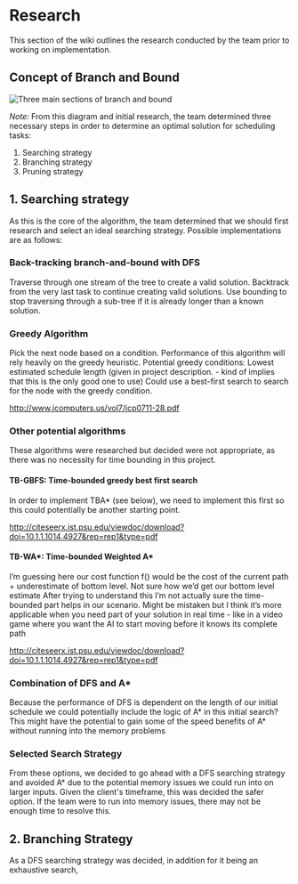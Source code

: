 # Research
This section of the wiki outlines the research conducted by the team prior to working on implementation.

## Concept of Branch and Bound

![Three main sections of branch and bound](https://github.com/SoftEng306-2020/project-1-project-1-team-11/blob/milestone2-wiki/wiki/Branch%20and%20bound%20concept.png "Three main sections of branch and bound")

*Note:* From this diagram and initial research, the team determined three necessary steps in order to determine an optimal solution for scheduling tasks: 
1. Searching strategy 
2. Branching strategy
3. Pruning strategy

## 1. Searching strategy 
As this is the core of the algorithm, the team determined that we should first research and select an ideal searching strategy.
Possible implementations are as follows: 

### Back-tracking branch-and-bound with DFS
Traverse through one stream of the tree to create a valid solution.
Backtrack from the very last task to continue creating valid solutions.
Use bounding to stop traversing through a sub-tree if it is already longer than a known solution.

### Greedy Algorithm
Pick the next node based on a condition.
Performance of this algorithm will rely heavily on the greedy heuristic.
Potential greedy conditions:
Lowest estimated schedule length (given in project description. - kind of implies that this is the only good one to use)
Could use a best-first search to search for the node with the greedy condition.

http://www.jcomputers.us/vol7/jcp0711-28.pdf

### Other potential algorithms
These algorithms were researched but decided were not appropriate, as there was no necessity for time bounding in this project.

#### TB-GBFS: Time-bounded greedy best first search
In order to implement TBA* (see below), we need to implement this first so this could potentially be another starting point.

http://citeseerx.ist.psu.edu/viewdoc/download?doi=10.1.1.1014.4927&rep=rep1&type=pdf

#### TB-WA*: Time-bounded Weighted A*
I’m guessing here our cost function f() would be the cost of the current path + underestimate of bottom level. Not sure how we’d get our bottom level estimate
After trying to understand this I’m not actually sure the time-bounded part helps in our scenario. Might be mistaken but I think it’s more applicable when you need part of your solution in real time - like in a video game where you want the AI to start moving before it knows its complete path

http://citeseerx.ist.psu.edu/viewdoc/download?doi=10.1.1.1014.4927&rep=rep1&type=pdf

### Combination of DFS and A*
Because the performance of DFS is dependent on the length of our initial schedule we could potentially include the logic of A* in this initial search?
This might have the potential to gain some of the speed benefits of A* without running into the memory problems

### Selected Search Strategy
From these options, we decided to go ahead with a DFS searching strategy and avoided A* due to the potential memory issues we could run into on larger inputs.
Given the client's timeframe, this was decided the safer option. If the team were to run into memory issues, there may not be enough time to resolve this. 

## 2. Branching Strategy

As a DFS searching strategy was decided, in addition for it being an exhaustive search, 



